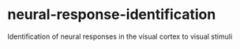 # neural-response-identification
Identification of neural responses in the visual cortex to visual stimuli
